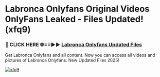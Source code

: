 # Labronca Onlyfans Original Videos 0nlyFans Leaked - Files Updated! (xfq9)

<h3>🔴 CLICK HERE 🌐==►► <a href="https://tinyurl.com/2m67pmp6" rel="nofollow">Labronca Onlyfans Updated Files</a></h3>

Get Labronca Onlyfans and all content. Now you can access all videos and pictures of Labronca Onlyfans. New Updated Files 2025!

[![xfq9](https://i.imgur.com/H4QAA4z.gif)](https://tinyurl.com/2m67pmp6)